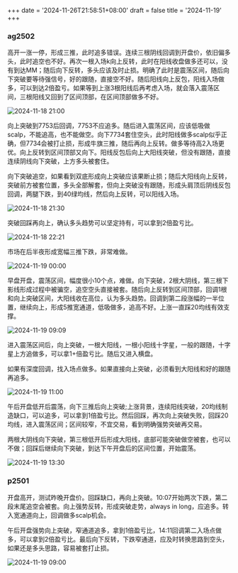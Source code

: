 +++
date = '2024-11-26T21:58:51+08:00'
draft = false
title = '2024-11-19'
+++

### ag2502

高开一涨一停，形成三推，此时追多错误。连续三根阴线回调到开盘价，依旧偏多头，此时追空也不好。再次一根入场k向上反转，此时在阳线收盘做多还可以，没有到达MM；随后向下反转，多头应该及时止损。明确了此时是震荡区间，随后向下突破要等待强信号，好的跟随，直接空不好。随后阳线向上反包，阳线入场做多，可以到达2倍盈亏。如果等到上涨3根阳线后再考虑入场，就会落入震荡区间，三根阳线又回到了区间顶部，在区间顶部做多不好。

![2024-11-18 21:00](/img/2024-11-19-11-23-57.png)

向上突破到7753后回调，7753不应追多。随后进入震荡区间，应该低吸做scalp，不能追高，也不能做空。向下7734套住空头，此时阳线做多scalp似乎正确，但7734会被打止损，形成牛旗三推，随后再向上反转。做多等待高2入场更优。向上反转到区间顶部又向下。阳线反包后向上大阳线突破，但没有跟随，直接连续阴线向下突破，上方多头被套住。

向下突破追空，如果看到双底形成向上突破应该果断止损；随后大阳线向上反转，突破前方被套位置，多头全部解套，但向上突破没有跟随，形成头肩顶后阴线反包回调，两腿下跌，到40绿均线，然后向上反转，可以阳线入场。

![2024-11-18 21:30](/img/2024-11-19-11-46-36.png)

突破回踩再向上，确认多头趋势可以坚定持有，可以拿到2倍盈亏比。

![2024-11-18 22:21](/img/2024-11-19-12-01-27.png)

市场在后半夜形成宽幅三推下跌，非常难做。

![2024-11-19 00:00](/img/2024-11-19-12-04-19.png)

早盘开盘，震荡区间，幅度很小10个点，难做。向下突破，2根大阴线，第三根下影线形成过程中被骗空，追空空头直接被套。随后向上反转到区间顶部，回调1根和向上突破区间，大阳线收在高位，认为多头趋势。回调到第二段涨幅的一半位置，继续向上，形成5推宽通道，低吸做多，追高不好。上涨一直踩20均线有效支撑。

![2024-11-19 09:09](/img/2024-11-19-12-09-34.png)

进入震荡区间后，向上突破，一根大阳线，一根小阳线十字星，一般的跟随，十字星上方追做多，可以拿1+倍盈亏比。随后又进入横盘。

如果有深度回调，找入场点做多。如果直接向上突破，必须看到大阳线和好的跟随再追多。

![2024-11-19 11:00](/img/2024-11-19-12-15-12.png)

午后开盘低开后震荡，向下三推后向上突破;上涨背景，连续阳线突破，20均线制造缺口，可以追多，可以拿到1倍盈亏比。然后回踩，再次向上突破失败，回踩20均线，进入震荡区间；区间较窄，不宜交易，看到明确强势突破再交易。

两根大阴线向下突破，第三根低开后形成大阳线，底部可能突破做空被套，也可以不做；回踩后继续向下突破，到达下午开盘后的区间位置，开始震荡。

![2024-11-19 13:30](/img/2024-11-19-15-48-13.png)


### p2501

开盘高开，测试昨晚开盘价。回踩缺口，再向上突破。10:07开始两次下跌，第二段末尾追空会被套。向上强势反转，形成突破走势，always in long，应追多。转入宽通道向上，回调做多scalp机会。

午后开盘强势向上突破，窄通道追多，拿到1倍盈亏比，14:11回调第二入场点做多，可以拿到2倍盈亏比。最后向下反转，下跌窄通道，应及时转换思路到空头，如果还是多头思路，容易被套打止损。

![2024-11-19 09:00](/img/2024-11-19-15-58-44.png)

